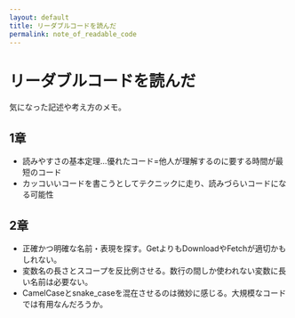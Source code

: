 ```yaml
---
layout: default
title: リーダブルコードを読んだ
permalink: note_of_readable_code
---
```


リーダブルコードを読んだ
====

気になった記述や考え方のメモ。

1章
----

* 読みやすさの基本定理…優れたコード=他人が理解するのに要する時間が最短のコード
* カッコいいコードを書こうとしてテクニックに走り、読みづらいコードになる可能性

2章
----

* 正確かつ明確な名前・表現を探す。GetよりもDownloadやFetchが適切かもしれない。
* 変数名の長さとスコープを反比例させる。数行の間しか使われない変数に長い名前は必要ない。
* CamelCaseとsnake_caseを混在させるのは微妙に感じる。大規模なコードでは有用なんだろうか。

